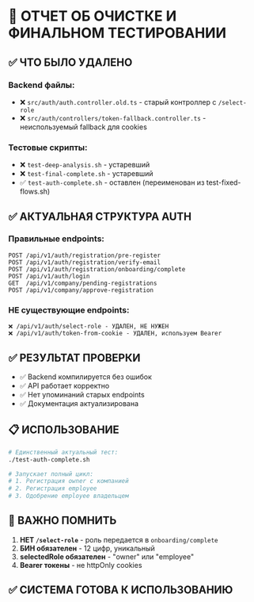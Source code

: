 # 🧹 ОТЧЕТ ОБ ОЧИСТКЕ И ФИНАЛЬНОМ ТЕСТИРОВАНИИ

## ✅ ЧТО БЫЛО УДАЛЕНО

### Backend файлы:
- ❌ `src/auth/auth.controller.old.ts` - старый контроллер с `/select-role`
- ❌ `src/auth/controllers/token-fallback.controller.ts` - неиспользуемый fallback для cookies

### Тестовые скрипты:
- ❌ `test-deep-analysis.sh` - устаревший
- ❌ `test-final-complete.sh` - устаревший  
- ✅ `test-auth-complete.sh` - оставлен (переименован из test-fixed-flows.sh)

## ✅ АКТУАЛЬНАЯ СТРУКТУРА AUTH

### Правильные endpoints:
```
POST /api/v1/auth/registration/pre-register
POST /api/v1/auth/registration/verify-email
POST /api/v1/auth/registration/onboarding/complete
POST /api/v1/auth/login
GET  /api/v1/company/pending-registrations
POST /api/v1/company/approve-registration
```

### НЕ существующие endpoints:
```
❌ /api/v1/auth/select-role - УДАЛЕН, НЕ НУЖЕН
❌ /api/v1/auth/token-from-cookie - УДАЛЕН, используем Bearer
```

## ✅ РЕЗУЛЬТАТ ПРОВЕРКИ

- ✅ Backend компилируется без ошибок
- ✅ API работает корректно
- ✅ Нет упоминаний старых endpoints
- ✅ Документация актуализирована

## 📋 ИСПОЛЬЗОВАНИЕ

```bash
# Единственный актуальный тест:
./test-auth-complete.sh

# Запускает полный цикл:
# 1. Регистрация owner с компанией
# 2. Регистрация employee  
# 3. Одобрение employee владельцем
```

## 🎯 ВАЖНО ПОМНИТЬ

1. **НЕТ `/select-role`** - роль передается в `onboarding/complete`
2. **БИН обязателен** - 12 цифр, уникальный
3. **selectedRole обязателен** - "owner" или "employee"
4. **Bearer токены** - не httpOnly cookies

## ✅ СИСТЕМА ГОТОВА К ИСПОЛЬЗОВАНИЮ